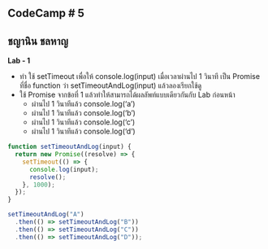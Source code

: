## CodeCamp # 5

## ชญานิน ชลหาญ

**Lab - 1**
- ทำ ใช้ setTimeout เพื่อให้ console.log(input) เมื่อเวลาผ่านไป 1 วินาที เป็น Promise ที่ชื่อ function ว่า setTimeoutAndLog(input) แล้วลองเรียกใช้ดู
- ใช้ Promise จากข้อที่ 1 แล้วทำให้สามารถได้ผลลัพท์แบบเดียวกันกับ Lab ก่อนหน้า 
  - ผ่านไป 1 วินาทีแล้ว console.log(‘a’)
  - ผ่านไป 1 วินาทีแล้ว console.log(‘b’)
  - ผ่านไป 1 วินาทีแล้ว console.log(‘c’)
  - ผ่านไป 1 วินาทีแล้ว console.log(‘d’)


```javascript
function setTimeoutAndLog(input) {
  return new Promise((resolve) => {
    setTimeout(() => {
      console.log(input);
      resolve();
    }, 1000);
  });
}

setTimeoutAndLog("A")
  .then(() => setTimeoutAndLog("B"))
  .then(() => setTimeoutAndLog("C"))
  .then(() => setTimeoutAndLog("D"));
```
